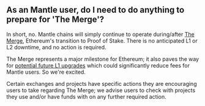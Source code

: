 ## As an Mantle user, do I need to do anything to prepare for 'The Merge'?

In short, no. Mantle chains will simply continue to operate during/after [The Merge](https://ethereum.org/en/upgrades/merge/), Ethereum's transition to Proof of Stake. There is no anticipated L1 or L2 downtime, and no action is required.

The Merge represents a major milestone for Ethereum; it also paves the way for [potential future L1 upgrades](https://notes.ethereum.org/@vbuterin/proto_danksharding_faq) which could significantly reduce fees for Mantle users. So we're excited.

Certain exchanges and projects have specific actions they are encouraging users to take regarding The Merge; we advise users to check with projects they use and/or have funds with on any further required action.

